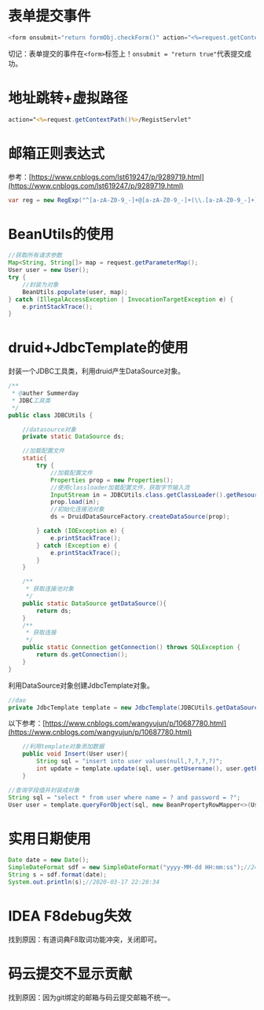 # 表单提交事件

```js
<form onsubmit="return formObj.checkForm()" action="<%=request.getContextPath()%>/RegistServlet" method="POST">
```

切记：表单提交的事件在`<form>`标签上！`onsubmit = "return true"`代表提交成功。

# 地址跳转+虚拟路径

```jsp
action="<%=request.getContextPath()%>/RegistServlet"
```

# 邮箱正则表达式

参考：[https://www.cnblogs.com/lst619247/p/9289719.html](https://www.cnblogs.com/lst619247/p/9289719.html)

```java
var reg = new RegExp("^[a-zA-Z0-9_-]+@[a-zA-Z0-9_-]+(\\.[a-zA-Z0-9_-]+)+$");
```

# BeanUtils的使用

```java
//获取所有请求参数
Map<String, String[]> map = request.getParameterMap();
User user = new User();
try {
    //封装为对象
    BeanUtils.populate(user, map);
} catch (IllegalAccessException | InvocationTargetException e) {
    e.printStackTrace();
}
```

# druid+JdbcTemplate的使用

封装一个JDBC工具类，利用druid产生DataSource对象。

```java
/**
 * @auther Summerday
 * JDBC工具类
 */
public class JDBCUtils {

    //datasource对象
    private static DataSource ds;

    //加载配置文件
    static{
        try {
            //加载配置文件
            Properties prop = new Properties();
            //使用classloader加载配置文件，获取字节输入流
            InputStream in = JDBCUtils.class.getClassLoader().getResourceAsStream("druid.properties");
            prop.load(in);
            //初始化连接池对象
            ds = DruidDataSourceFactory.createDataSource(prop);

        } catch (IOException e) {
            e.printStackTrace();
        } catch (Exception e) {
            e.printStackTrace();
        }
    }

    /**
     * 获取连接池对象
     */
    public static DataSource getDataSource(){
        return ds;
    }
    /**
     * 获取连接
     */
    public static Connection getConnection() throws SQLException {
        return ds.getConnection();
    }
}
```

利用DataSource对象创建JdbcTemplate对象。

```java
//dao    
private JdbcTemplate template = new JdbcTemplate(JDBCUtils.getDataSource());
```

以下参考：[https://www.cnblogs.com/wangyujun/p/10687780.html](https://www.cnblogs.com/wangyujun/p/10687780.html)

```java
    //利用template对象添加数据
    public void Insert(User user){
        String sql = "insert into user values(null,?,?,?,?)";
        int update = template.update(sql, user.getUsername(), user.getPassword(), user.getNickname(), user.getEmail());
    }
```

```java
//查询字段值并封装成对象
String sql = "select * from user where name = ? and password = ?";
User user = template.queryForObject(sql, new BeanPropertyRowMapper<>(User.class),loginUser.getUsername(), loginUser.getPassword());
```

# 实用日期使用

```java
Date date = new Date();
SimpleDateFormat sdf = new SimpleDateFormat("yyyy-MM-dd HH:mm:ss");//24小时制
String s = sdf.format(date);
System.out.println(s);//2020-03-17 22:28:34
```

# IDEA F8debug失效

找到原因：有道词典F8取词功能冲突，关闭即可。

# 码云提交不显示贡献

找到原因：因为git绑定的邮箱与码云提交邮箱不统一。